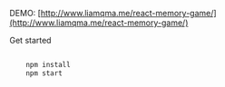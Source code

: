 DEMO: [http://www.liamqma.me/react-memory-game/](http://www.liamqma.me/react-memory-game/)

Get started

```javascript

    npm install
    npm start

```